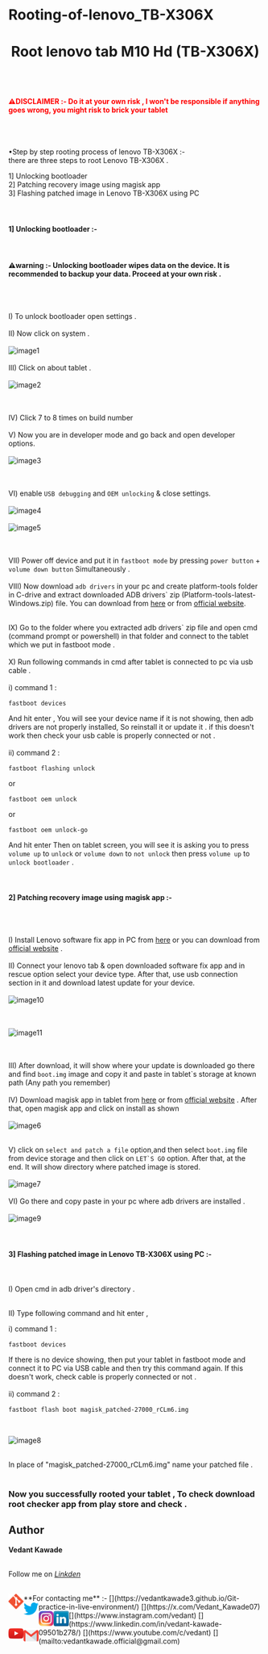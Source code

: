 # Rooting-of-lenovo_TB-X306X

<h1 align="center">Root lenovo tab M10 Hd (TB-X306X)</h1> <br><br>

<h4 style="color: red;">⚠️DISCLAIMER :- Do it at your own risk , I won't be responsible if anything goes wrong, you might risk to brick your tablet </h4> <br><br>

<p>•Step by step rooting process of lenovo TB-X306X :- <br> there are three steps to root Lenovo TB-X306X .</p>

1] Unlocking bootloader<br>
2] Patching recovery image using magisk app<br>
3] Flashing patched image in Lenovo TB-X306X using PC <br><br><br>

<h4>1] Unlocking bootloader :-</h4><br>
<h4>⚠️warning :- Unlocking bootloader wipes data on the device. It is recommended to backup your data. Proceed at your own risk .</h4><br><br>

I) To unlock bootloader open settings .<br><br>
II) Now click on system .<br><br>
![image1](https://github.com/user-attachments/assets/5106843f-349a-4e71-9ff6-bdd72220c78b)
<br> <br>
III) Click on about tablet .<br><br>
![image2](https://github.com/user-attachments/assets/6ec6b422-7808-4ca1-8104-9a7fd49275e0)

<br><br>
IV) Click 7 to 8 times on build number<br><br>
V) Now you are in developer mode and go back and open developer options. <br><br>
![image3](https://github.com/user-attachments/assets/bd81a6be-d8cc-43ca-8e85-b164ae9f9e28)

<br><br>
VI) enable ```USB debugging``` and ```OEM unlocking``` & close settings.<br><br>
![image4](https://github.com/user-attachments/assets/84f010ff-d11d-4caa-8a34-ecd59a555781)
<br><br>
![image5](https://github.com/user-attachments/assets/0c606167-8a0e-4a12-9e23-8ee34b803fab)

<br><br>
VII) Power off device and put it in ```fastboot mode``` by pressing ```power button``` + ```volume down button``` Simultaneously .<br><br>
VIII) Now download ```adb drivers``` in your pc and create platform-tools folder in C-drive and extract downloaded ADB drivers` zip (Platform-tools-latest-Windows.zip) file.
      You can download from <a href="https://dl.google.com/android/repository/platform-tools-latest-windows.zip" target="_blank">here</a> or from <a href="https://developer.android.com/tools/releases/platform-tools" target="_blank"> official website</a>. <br><br>

IX) Go to the folder where you extracted adb drivers` zip file and open cmd (command prompt or powershell) in that folder and connect to the tablet which we put in fastboot mode .<br><br>
X) Run following commands in cmd after tablet is connected to pc via usb cable .<br><br>
i) command 1 :<br>
```
fastboot devices
```
And hit enter , You will see your device name if it is not showing, then adb drivers are not properly installed, So reinstall it or update it .
if this doesn't work then check your usb cable is properly connected or not .
<br><br>
ii) command 2 :
```
fastboot flashing unlock
```
or 
```
fastboot oem unlock
```
or 
```
fastboot oem unlock-go
```
And hit enter Then on tablet screen, you will see it is asking you to press ```volume up``` to ```unlock``` or ```volume down``` to ```not unlock``` then press ```volume up``` to ```unlock bootloader``` .
<br><br><br>
<h4>2] Patching recovery image using magisk app :-</h4><br><br>

I) Install Lenovo software fix app in PC from  <a href="https://download.lenovo.com/consumer/mobiles/software_fix_v7.0.3.17_setup.exe" target="_blank">here</a> or you can download from <a href="https://pcsupport.lenovo.com/in/en/products/tablets/lenovo/lenovo-tablet-10/downloads/ds101291"> official website</a> .<br><br>
II) Connect your lenovo tab & open downloaded software fix app and in rescue option select your device type. After that, use usb connection section in it and download latest update for your device.<br><br>
![image10](https://github.com/user-attachments/assets/5eae43ee-1373-4427-9f4a-3d2b433a959a)

<br><br>
![image11](https://github.com/user-attachments/assets/127d5897-4dcc-464d-a997-ce0c1c199646)

<br><br>
III) After download, it will show where your update is downloaded go there and find ```boot.img``` image and copy it and paste in tablet`s storage at known path (Any path you remember)<br><br>
IV) Download magisk app in tablet from <a href="https://github.com/topjohnwu/Magisk/releases/download/v27.0/Magisk-v27.0.apk" target="_blank">here</a> or from <a href="https://magisk.me/apk/" target="_blank"> official website</a> . After that, open magisk app and click on install as shown<br><br>
![image6](https://github.com/user-attachments/assets/4f225af3-33dc-4b6c-be17-60ee0777bf6f)
<br><br>
                    
V) click on ```select and patch a file``` option,and then select ```boot.img``` file from device storage and then click on ```LET`S GO``` option. After that, at the end. It will show directory where patched image is stored.<br><br>
![image7](https://github.com/user-attachments/assets/acfab727-1f26-4315-81ba-26713bc729c9)
<br><br>
VI) Go there and copy paste in your pc where adb drivers are installed .<br><br>
![image9](https://github.com/user-attachments/assets/18daae16-025a-4442-b82e-1f8a22446f8d)
<br><br><br>

<h4>3] Flashing patched image in Lenovo TB-X306X using PC :-</h4> 
<br><br>
I) Open cmd in adb driver's directory .<br><br>
 
II) Type following command and hit enter ,<br>

i) command 1 : <br>
```
fastboot devices
```
If there is no device showing, then put your tablet in fastboot mode and connect it to PC via USB cable and then try this command again. If this doesn't work, check cable is properly connected or not .
<br><br>
ii) command 2 : 
```
fastboot flash boot magisk_patched-27000_rCLm6.img
```
<br>
        
![image8](https://github.com/user-attachments/assets/fc5be25a-8a3f-4360-a1be-1d1170a5d895)

<br>
In place of "magisk_patched-27000_rCLm6.img" name your patched file .
<br><br>
<h3>Now you successfully rooted your tablet , To check download root checker app from play store and check .</h3>


## Author

**Vedant Kawade** 
<br><br>
<p><b></b>Follow me on <a href="https://www.linkedin.com/in/vedant-kawade-09501b278?utm_source=share&utm_campaign=share_via&utm_content=profile&utm_medium=android_app" target="_blank"> <i>Linkden</i> </a></b></p>
<br>
**For contacting me** :-
[<img align="left" alt="Vedant Kawade" width="30px" src="/images/git.png" />](https://vedantkawade3.github.io/Git-practice-in-live-environment/) [<img align="left" alt="Twitter - Vedant Kawade" width="30px" src="/images/twitter.png" />](https://x.com/Vedant_Kawade07) [<img align="left" alt="Instagram - Vedant Kawade" width="30px" src="/images/instagram.png" />](https://www.instagram.com/vedant) [<img align="left" alt="LinkedIn - Vedant Kawade" width="30px" src="/images/linkedin.png" />](https://www.linkedin.com/in/vedant-kawade-09501b278/) [<img align="left" alt="YouTube -Vedant Kawade" width="30px" src="/images/youtube.png" />](https://www.youtube.com/c/vedant) [<img align="left" alt="Email -Vedant Kawade" width="30px" src="/images/gmail.png" />](mailto:vedantkawade.official@gmail.com)


